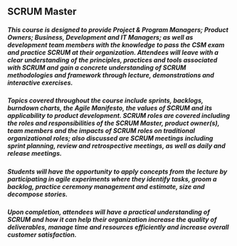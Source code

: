 ## SCRUM Master

##### This course is designed to provide Project & Program Managers; Product Owners; Business, Development and IT Managers; as well as development team members with the knowledge to pass the CSM exam and practice SCRUM at their organization. Attendees will leave with a clear understanding of the principles, practices and tools associated with SCRUM and gain a concrete understanding of SCRUM methodologies and framework through lecture, demonstrations and interactive exercises.

##### Topics covered throughout the course include sprints, backlogs, burndown charts, the Agile Manifesto, the values of SCRUM and its applicability to product development. SCRUM roles are covered including the roles and responsibilities of the SCRUM Master, product owner(s), team members and the impacts of SCRUM roles on traditional organizational roles; also discussed are SCRUM meetings including sprint planning, review and retrospective meetings, as well as daily and release meetings. 

##### Students will have the opportunity to apply concepts from the lecture by participating in agile experiments where they identify tasks, groom a backlog, practice ceremony management and estimate, size and decompose stories. 

##### Upon completion, attendees will have a practical understanding of SCRUM and how it can help their organization increase the quality of deliverables, manage time and resources efficiently and increase overall customer satisfaction.
